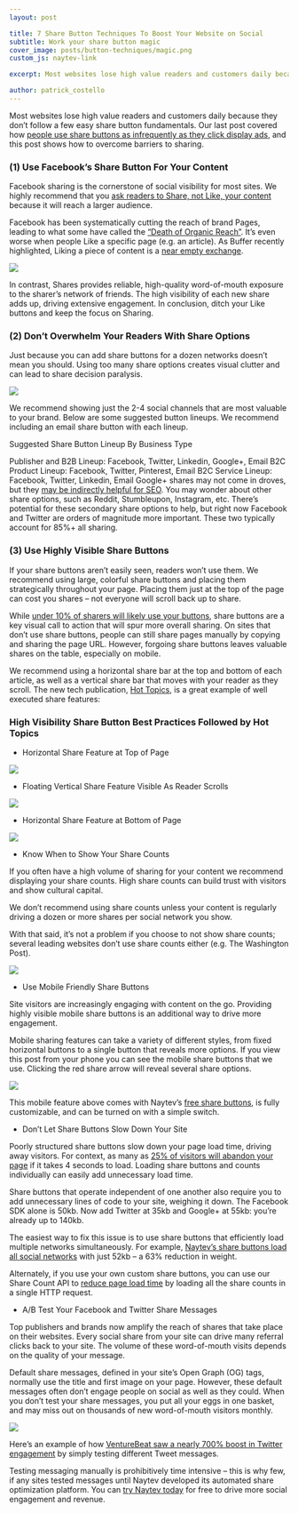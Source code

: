 ```yaml
---
layout: post

title: 7 Share Button Techniques To Boost Your Website on Social
subtitle: Work your share button magic
cover_image: posts/button-techniques/magic.png
custom_js: naytev-link

excerpt: Most websites lose high value readers and customers daily because they don’t follow a few easy share button fundamentals. 

author: patrick_costello
---
```


Most websites lose high value readers and customers daily because they don’t follow a few easy share button fundamentals. Our last post covered how [people use share buttons as infrequently as they click display ads](http://blog.naytev.com/social-share-buttons-analysis/), and this post shows how to overcome barriers to sharing.

### (1) Use Facebook’s Share Button For Your Content

Facebook sharing is the cornerstone of social visibility for most sites. We highly recommend that you [ask readers to Share, not Like, your content](http://blog.naytev.com/facebook-share-button-vs-like-button-showdown/) because it will reach a larger audience.

Facebook has been systematically cutting the reach of brand Pages, leading to what some have called the [“Death of Organic Reach”](http://marketingland.com/facebook-kills-organic-reach-108160). It’s even worse when people Like a specific page (e.g. an article). As Buffer recently highlighted, Liking a piece of content is a [near empty exchange](https://blog.bufferapp.com/facebook-like-button).

<div class="full zoomable"><img src="/images/posts/button-techniques/vs.png"></div> 

In contrast, Shares provides reliable, high-quality word-of-mouth exposure to the sharer’s network of friends. The high visibility of each new share adds up, driving extensive engagement. In conclusion, ditch your Like buttons and keep the focus on Sharing.

### (2) Don’t Overwhelm Your Readers With Share Options

Just because you can add share buttons for a dozen networks doesn’t mean you should. Using too many share options creates visual clutter and can lead to share decision paralysis.

<div class="full zoomable"><img src="/images/posts/button-techniques/twotofour.png"></div> 

We recommend showing just the 2-4 social channels that are most valuable to your brand. Below are some suggested button lineups. We recommend including an email share button with each lineup.

Suggested Share Button Lineup By Business Type

Publisher and B2B Lineup: Facebook, Twitter, Linkedin, Google+, Email
B2C Product Lineup: Facebook, Twitter, Pinterest, Email
B2C Service Lineup: Facebook, Twitter, Linkedin, Email
Google+ shares may not come in droves, but they [may be indirectly helpful for SEO](http://mashable.com/2012/02/21/google-plus-1-seo/). You may wonder about other share options, such as Reddit, Stumbleupon, Instagram, etc. There’s potential for these secondary share options to help, but right now Facebook and Twitter are orders of magnitude more important. These two typically account for 85%+ all sharing.

### (3) Use Highly Visible Share Buttons

If your share buttons aren’t easily seen, readers won’t use them. We recommend using large, colorful share buttons and placing them strategically throughout your page. Placing them just at the top of the page can cost you shares – not everyone will scroll back up to share.

While [under 10% of sharers will likely use your buttons](http://blog.naytev.com/social-share-buttons-analysis/), share buttons are a key visual call to action that will spur more overall sharing. On sites that don’t use share buttons, people can still share pages manually by copying and sharing the page URL. However, forgoing share buttons leaves valuable shares on the table, especially on mobile.

We recommend using a horizontal share bar at the top and bottom of each article, as well as a vertical share bar that moves with your reader as they scroll. The new tech publication, [Hot Topics](http://www.hottopics.ht/stories/finance/needs-branches-10-mobile-banks-app/), is a great example of well executed share features:

### High Visibility Share Button Best Practices Followed by Hot Topics

* Horizontal Share Feature at Top of Page

<div class="full zoomable"><img src="/images/posts/button-techniques/best.png"></div> 

* Floating Vertical Share Feature Visible As Reader Scrolls

<div class="full zoomable"><img src="/images/posts/button-techniques/floating.png"></div> 

* Horizontal Share Feature at Bottom of Page

 <div class="full zoomable"><img src="/images/posts/button-techniques/horiz.png"></div> 

* Know When to Show Your Share Counts

If you often have a high volume of sharing for your content we recommend displaying your share counts. High share counts can build trust with visitors and show cultural capital.

We don’t recommend using share counts unless your content is regularly driving a dozen or more shares per social network you show.

With that said, it’s not a problem if you choose to not show share counts; several leading websites don’t use share counts either (e.g. The Washington Post).

<div class="full zoomable"><img src="/images/posts/button-techniques/comparison.png"></div> 

* Use Mobile Friendly Share Buttons

Site visitors are increasingly engaging with content on the go. Providing highly visible mobile share buttons is an additional way to drive more engagement.

Mobile sharing features can take a variety of different styles, from fixed horizontal buttons to a single button that reveals more options. If you view this post from your phone you can see the mobile share buttons that we use. Clicking the red share arrow will reveal several share options.

<div class="full zoomable"><img src="/images/posts/button-techniques/mobile.png"></div> 

This mobile feature above comes with Naytev’s [free share buttons](https://naytev.zendesk.com/hc/en-us/articles/202474093), is fully customizable, and can be turned on with a simple switch.

* Don’t Let Share Buttons Slow Down Your Site

Poorly structured share buttons slow down your page load time, driving away visitors. For context, as many as  [25% of visitors will abandon your page](https://blog.kissmetrics.com/loading-time/) if it takes 4 seconds to load. Loading share buttons and counts individually can easily add unnecessary load time.

Share buttons that operate independent of one another also require you to add unnecessary lines of code to your site, weighing it down. The Facebook SDK alone is 50kb. Now add Twitter at 35kb and Google+ at 55kb: you’re already up to 140kb.

The easiest way to fix this issue is to use share buttons that efficiently load multiple networks simultaneously. For example, [Naytev’s share buttons load all social networks](https://naytev.zendesk.com/hc/en-us/articles/202627396) with just 52kb – a 63% reduction in weight.

Alternately, if you use your own custom share buttons, you can use our Share Count API to [reduce page load time](https://naytev.zendesk.com/hc/en-us/articles/203590267) by loading all the share counts in a single HTTP request.

* A/B Test Your Facebook and Twitter Share Messages

Top publishers and brands now amplify the reach of shares that take place on their websites. Every social share from your site can drive many referral clicks back to your site. The volume of these word-of-mouth visits depends on the quality of your message.

Default share messages, defined in your site’s Open Graph (OG) tags, normally use the title and first image on your page. However, these default messages often don’t engage people on social as well as they could. When you don’t test your share messages, you put all your eggs in one basket, and may miss out on thousands of new word-of-mouth visitors monthly.

<div class="full zoomable"><img src="/images/posts/button-techniques/ab.png"></div> 

Here’s an example of how [VentureBeat saw a nearly 700% boost in Twitter engagement](https://www.naytev.com/casestudy/venturebeat) by simply testing different Tweet messages.

Testing messaging manually is prohibitively time intensive – this is why few, if any sites tested messages until Naytev developed its automated share optimization platform. You can <a href="https://www.naytev.com" class="naytev-sponsored-link">try Naytev today</a> for free to drive more social engagement and revenue.